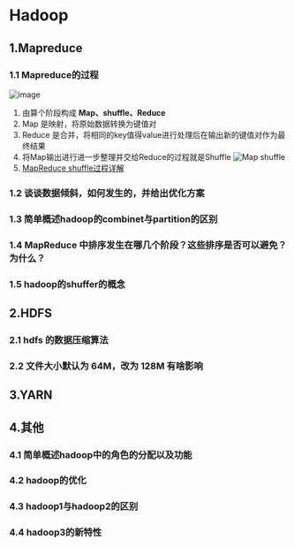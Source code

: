 # Hadoop

## 1.Mapreduce

### 1.1 Mapreduce的过程

 ![image](http://static.lovedata.net/jpg/2018/5/18/21730e68df257d648a1c17284040c966.jpg)
 1. 由算个阶段构成 **Map、shuffle、Reduce**
 2. Map 是映射，将原始数据转换为键值对
 3. Reduce 是合并，将相同的key值得value进行处理后在输出新的键值对作为最终结果
 4. 将Map输出进行进一步整理并交给Reduce的过程就是Shuffle
 ![Map shuffle](http://static.lovedata.net/jpg/2018/5/18/f29021d32b6c5c447e53e7aebd4e326b.jpg)
 5. [MapReduce shuffle过程详解](https://blog.csdn.net/u014374284/article/details/49205885)

### 1.2 谈谈数据倾斜，如何发生的，并给出优化方案

### 1.3 简单概述hadoop的combinet与partition的区别

### 1.4 MapReduce 中排序发生在哪几个阶段？这些排序是否可以避免？为什么？

### 1.5 hadoop的shuffer的概念

### 

## 2.HDFS

### 2.1 hdfs 的数据压缩算法

### 2.2 文件大小默认为 64M，改为 128M 有啥影响

### 

## 3.YARN

## 4.其他

### 4.1 简单概述hadoop中的角色的分配以及功能

### 4.2 hadoop的优化

### 4.3 hadoop1与hadoop2的区别

### 4.4 hadoop3的新特性
